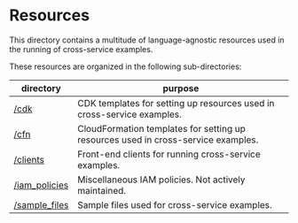 # Resources
This directory contains a multitude of language-agnostic resources used in the running of cross-service examples.

These resources are organized in the following sub-directories:

|directory                               |purpose                                                                          |
|----------------------------------------|---------------------------------------------------------------------------------|
|[/cdk](/resources/cdk)                  |CDK templates for setting up resources used in cross-service examples.           |
|[/cfn](/resources/cfn)                  |CloudFormation templates for setting up resources used in cross-service examples.|
|[/clients](/resources/clients)          |Front-end clients for running cross-service examples.                            |
|[/iam_policies](/resources/iam_policies)|Miscellaneous IAM policies. Not actively maintained.                             |
|[/sample_files](/resources/sample_files)|Sample files used for cross-service examples.     